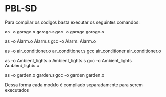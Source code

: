 # PBL-SD

  Para compilar os codigos basta executar os seguintes comandos:
  
  as -o garage.o garage.s
  gcc -o garage garage.o
  
  as -o Alarm.o Alarm.s
  gcc -o Alarm. Alarm.o
  
  as -o air_conditioner.o air_conditioner.s
  gcc  air_conditioner air_conditioner.o
  
  as -o Ambient_lights.o Ambient_lights.s
  gcc -o Ambient_lights Ambient_lights.o
  
  as -o garden.o garden.s
  gcc -o garden garden.o
 
 Dessa forma cada modulo é compilado separadamente para serem executados
